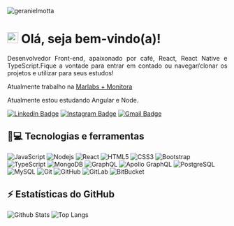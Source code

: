 <p align="left"><img src="https://komarev.com/ghpvc/?username=geranielmotta" alt="geranielmotta" /></p>


<h1 align = "justify"> <img src="https://media.giphy.com/media/hvRJCLFzcasrR4ia7z/giphy.gif" width="25px"> Olá, seja bem-vindo(a)!</h1>
<p align = "justify">Desenvolvedor Front-end, apaixonado por café, React, React Native e TypeScript.Fique a vontade para entrar em contado ou navegar/clonar os projetos e utilizar para seus estudos! </p>

Atualmente trabalho na [Marlabs + Monitora](https://www.monitoratec.com.br/pt)

Atualmente estou estudando Angular e Node.


[![Linkedin Badge](https://img.shields.io/badge/-geranielmotta-blue?style=flat-square&logo=Linkedin&logoColor=white&link=https://www.linkedin.com/in/geraniel-motta/)](https://www.linkedin.com/in/geraniel-motta/)
[![Instagram Badge](https://img.shields.io/badge/-geranielmotta-purple?style=flat-square&logo=instagram&logoColor=white&link=https://www.instagram.com/geranielmotta/)](https://www.instagram.com/geranielmotta/)
[![Gmail Badge](https://img.shields.io/badge/-geranielmotta@gmail.com-c14438?style=flat-square&logo=Gmail&logoColor=white&link=mailto:geranielmottal@gmail.com)](mailto:geranielmotta@gmail.com)

## 🚀💻 Tecnologias e ferramentas

![JavaScript](https://img.shields.io/badge/-JavaScript-black?style=flat-square&logo=javascript)
![Nodejs](https://img.shields.io/badge/-Nodejs-black?style=flat-square&logo=Node.js)
![React](https://img.shields.io/badge/-React-black?style=flat-square&logo=react)
![HTML5](https://img.shields.io/badge/-HTML5-E34F26?style=flat-square&logo=html5&logoColor=white)
![CSS3](https://img.shields.io/badge/-CSS3-1572B6?style=flat-square&logo=css3)
![Bootstrap](https://img.shields.io/badge/-Bootstrap-563D7C?style=flat-square&logo=bootstrap)
![TypeScript](https://img.shields.io/badge/-TypeScript-007ACC?style=flat-square&logo=typescript)
![MongoDB](https://img.shields.io/badge/-MongoDB-black?style=flat-square&logo=mongodb)
![GraphQL](https://img.shields.io/badge/-GraphQL-E10098?style=flat-square&logo=graphql)
![Apollo GraphQL](https://img.shields.io/badge/-Apollo%20GraphQL-311C87?style=flat-square&logo=apollo-graphql)
![PostgreSQL](https://img.shields.io/badge/-PostgreSQL-336791?style=flat-square&logo=postgresql)
![MySQL](https://img.shields.io/badge/-MySQL-black?style=flat-square&logo=mysql)
![Git](https://img.shields.io/badge/-Git-black?style=flat-square&logo=git)
![GitHub](https://img.shields.io/badge/-GitHub-181717?style=flat-square&logo=github)
![GitLab](https://img.shields.io/badge/-GitLab-FCA121?style=flat-square&logo=gitlab)
![BitBucket](https://img.shields.io/badge/-BitBucket-darkblue?style=flat-square&logo=bitbucket)

## ⚡ Estatísticas do GitHub

![Github Stats](https://github-readme-stats.vercel.app/api?username=geranielmotta&show_icons=true&count_private=true&show_icons=true&include_all_commits=true)
![Top Langs](https://github-readme-stats.vercel.app/api/top-langs/?username=geranielmotta&hide=TeX&layout=compact)
